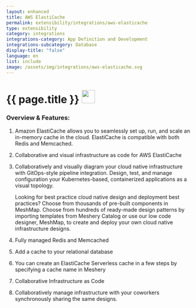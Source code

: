```yaml
---
layout: enhanced
title: AWS ElastiCache
permalink: extensibility/integrations/aws-elasticache
type: extensibility
category: integrations
integrations-category: App Definition and Development
integrations-subcategory: Database
display-title: "false"
language: en
list: include
image: /assets/img/integrations/aws-elasticache.svg
---
```


<h1>{{ page.title }} <img src="{{ page.image }}" style="width: 35px; height: 35px;" /></h1>


<!-- This needs replaced with the Category property, not the sub-category.
 #### About: Amazon ElastiCache allows you to seamlessly set up, run, and scale an in-memory cache in the cloud. ElastiCache is compatible with both Redis and Memcached. -->

### Overview & Features:

1. Amazon ElastiCache allows you to seamlessly set up, run, and scale an in-memory cache in the cloud. ElastiCache is compatible with both Redis and Memcached.

2. Collaborative and visual infrastructure as code for AWS ElastiCache

4. 
    Collaboratively and visually diagram your cloud native infrastructure with GitOps-style pipeline integration. Design, test, and manage configuration your Kubernetes-based, containerized applications as a visual topology.



    Looking for best practice cloud native design and deployment best practices? Choose from thousands of pre-built components in MeshMap. Choose from hundreds of ready-made design patterns by importing templates from Meshery Catalog or use our low code designer, MeshMap, to create and deploy your own cloud native infrastructure designs.



5. Fully managed Redis and Memcached

6. Add a cache to your relational database

7. You can create an ElastiCache Serverless cache in a few steps by specifying a cache name in Meshery

8. Collaborative Infrastructure as Code

9. Collaboratively manage infrastructure with your coworkers synchronously sharing the same designs.

